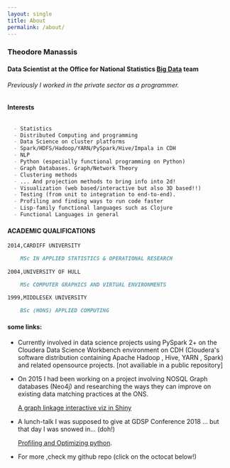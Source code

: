 ```yaml
---
layout: single
title: About
permalink: /about/
---
```


### Theodore Manassis 
#### Data Scientist at the Office for National Statistics [Big Data](https://onsbigdata.github.io/) team  

###### Previously I worked in the private sector as a programmer.

#### Interests

```markdown

  - Statistics
  - Distributed Computing and programming
  - Data Science on cluster platforms 
  - Spark/HDFS/Hadoop/YARN/PySpark/Hive/Impala in CDH
  - NLP 
  - Python (especially functional programming on Python)
  - Graph Databases. Graph/Network Theory
  - Clustering methods 
  - ... And projection methods to bring info into 2d!
  - Visualization (web based/interactive but also 3D based!!)
  - Testing (from unit to integration to end-to-end).
  - Profiling and finding ways to run code faster 
  - Lisp-family functional languages such as Clojure
  - Functional Languages in general 

```

#### ACADEMIC QUALIFICATIONS

```markdown
2014,CARDIFF UNIVERSITY 

    MSc IN APPLIED STATISTICS & OPERATIONAL RESEARCH
    
2004,UNIVERSITY OF HULL 

    MSc COMPUTER GRAPHICS AND VIRTUAL ENVIRONMENTS
  
1999,MIDDLESEX UNIVERSITY   

    BSc (HONS) APPLIED COMPUTING
```

#### some links:



- Currently involved in data science projects using PySpark 2+ on the Cloudera Data Science Workbench 
  environment on CDH (Cloudera's software distribution containing Apache Hadoop , Hive, YARN , Spark) 
  and related opensource projects.
  [not availiable in a public repository]
  
- On 2015 I had been working on a project involving NOSQL Graph databases (Neo4j) and researching the ways
  they can improve on existing data matching practices at the ONS.
  
  [A graph linkage interactive viz in Shiny](https://mamonu.shinyapps.io/GraphRecordLinkage/)

- A lunch-talk I was supposed to give at GDSP Conference 2018 ... but that day I was snowed in... (doh!)

  [Profiling and Optimizing python](https://github.com/mamonu/ProfilingOptimizingPy). 
   

- For more ,check my github repo (click on the octocat below!)



